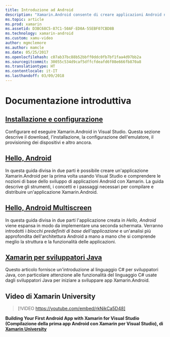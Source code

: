 ```yaml
---
title: Introduzione ad Android
description: "Xamarin.Android consente di creare applicazioni Android native con gli stessi controlli dell'interfaccia utente che si userebbero in Java, ma con la flessibilità e l'eleganza tipiche di un linguaggio moderno (C#), la potenza della libreria di classi base .NET e un IDE di prim'ordine (Visual Studio). Questa serie introduce i concetti di base dello sviluppo di Xamarin.Android. Guida l'utente dall'installazione e configurazione fino alla compilazione della prima applicazione."
ms.topic: article
ms.prod: xamarin
ms.assetid: D3BC68C5-87C1-50AF-ED0A-55EBF07CBD8B
ms.technology: xamarin-android
ms.custom: xamu-video
author: mgmclemore
ms.author: mamcle
ms.date: 05/25/2017
ms.openlocfilehash: c07ab37bc88b52bbff0ddc0fb7bf1faa4d97bb2a
ms.sourcegitcommit: 30055c534d9caf5dffcfdeafd6f08e666fb870a8
ms.translationtype: HT
ms.contentlocale: it-IT
ms.lasthandoff: 03/09/2018
---
```

# <a name="getting-started-series"></a>Documentazione introduttiva

##  <a name="setup-and-installationandroidget-startedinstallationindexmd"></a>[Installazione e configurazione](~/android/get-started/installation/index.md)

Configurare ed eseguire Xamarin.Android in Visual Studio. Questa sezione descrive il download, l'installazione, la configurazione dell'emulatore, il provisioning dei dispositivi e altro ancora.


##  <a name="hello-androidandroidget-startedhello-androidindexmd"></a>[Hello, Android](~/android/get-started/hello-android/index.md)

In questa guida divisa in due parti è possibile creare un'applicazione Xamarin.Android per la prima volta usando Visual Studio e comprendere le nozioni di base dello sviluppo di applicazioni Android con Xamarin.
La guida descrive gli strumenti, i concetti e i passaggi necessari per compilare e distribuire un'applicazione Xamarin.Android.


##  <a name="hello-android-multiscreenandroidget-startedhello-android-multiscreenindexmd"></a>[Hello, Android Multiscreen](~/android/get-started/hello-android-multiscreen/index.md)

In questa guida divisa in due parti l'applicazione creata in _Hello, Android_ viene espansa in modo da implementare una seconda schermata. Verranno introdotti i *blocchi predefiniti di base dell'applicazione* e un'analisi più approfondita dell'architettura Android a mano a mano che si comprende meglio la struttura e la funzionalità delle applicazioni.


##  <a name="xamarin-for-java-developersandroidget-startedjava-developersmd"></a>[Xamarin per sviluppatori Java](~/android/get-started/java-developers.md)

Questo articolo fornisce un'introduzione al linguaggio C# per sviluppatori Java, con particolare attenzione alle funzionalità del linguaggio C# usate dagli sviluppatori Java per iniziare a sviluppare app Xamarin.Android.

## <a name="xamarin-university-video"></a>Video di Xamarin University

> [!VIDEO https://youtube.com/embed/rkNikCa5D48]

**Building Your First Android App with Xamarin for Visual Studio (Compilazione della prima app Android con Xamarin per Visual Studio), di [Xamarin University](https://university.xamarin.com)**